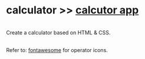 # calculator >> [calcutor app](https://ongks-user.github.io/calculator/)
<br>
Create a calculator based on HTML & CSS. <br><br>

Refer to: [fontawesome](https://fontawesome.com/) for operator icons. <br>
